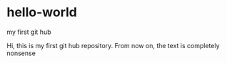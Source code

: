 # hello-world
my first git hub

Hi, this is my first git hub repository.
From now on, the text is completely nonsense
